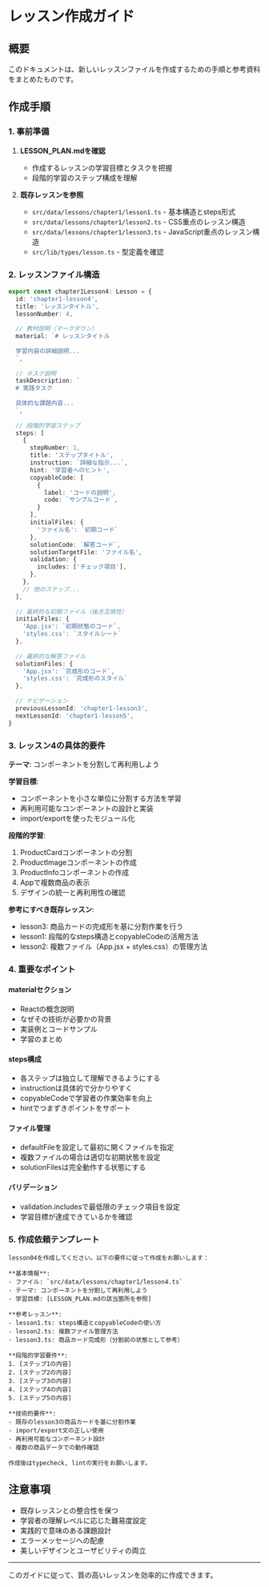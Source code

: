 # レッスン作成ガイド

## 概要

このドキュメントは、新しいレッスンファイルを作成するための手順と参考資料をまとめたものです。

## 作成手順

### 1. 事前準備

1. **LESSON_PLAN.mdを確認**
   - 作成するレッスンの学習目標とタスクを把握
   - 段階的学習のステップ構成を理解

2. **既存レッスンを参照**
   - `src/data/lessons/chapter1/lesson1.ts` - 基本構造とsteps形式
   - `src/data/lessons/chapter1/lesson2.ts` - CSS重点のレッスン構造  
   - `src/data/lessons/chapter1/lesson3.ts` - JavaScript重点のレッスン構造
   - `src/lib/types/lesson.ts` - 型定義を確認

### 2. レッスンファイル構造

```typescript
export const chapter1Lesson4: Lesson = {
  id: 'chapter1-lesson4',
  title: 'レッスンタイトル',
  lessonNumber: 4,
  
  // 教材説明（マークダウン）
  material: `# レッスンタイトル
  
  学習内容の詳細説明...
  `,
  
  // タスク説明
  taskDescription: `
  # 実践タスク
  
  具体的な課題内容...
  `,
  
  // 段階的学習ステップ
  steps: [
    {
      stepNumber: 1,
      title: 'ステップタイトル',
      instruction: `詳細な指示...`,
      hint: '学習者へのヒント',
      copyableCode: [
        {
          label: 'コードの説明',
          code: `サンプルコード`,
        }
      ],
      initialFiles: {
        'ファイル名': `初期コード`
      },
      solutionCode: `解答コード`,
      solutionTargetFile: 'ファイル名',
      validation: {
        includes: ['チェック項目'],
      },
    },
    // 他のステップ...
  ],
  
  // 最終的な初期ファイル（後方互換性）
  initialFiles: {
    'App.jsx': `初期状態のコード`,
    'styles.css': `スタイルシート`
  },
  
  // 最終的な解答ファイル
  solutionFiles: {
    'App.jsx': `完成形のコード`,
    'styles.css': `完成形のスタイル`
  },
  
  // ナビゲーション
  previousLessonId: 'chapter1-lesson3',
  nextLessonId: 'chapter1-lesson5',
}
```

### 3. レッスン4の具体的要件

**テーマ**: コンポーネントを分割して再利用しよう

**学習目標**:
- コンポーネントを小さな単位に分割する方法を学習
- 再利用可能なコンポーネントの設計と実装
- import/exportを使ったモジュール化

**段階的学習**:
1. ProductCardコンポーネントの分割
2. ProductImageコンポーネントの作成  
3. ProductInfoコンポーネントの作成
4. Appで複数商品の表示
5. デザインの統一と再利用性の確認

**参考にすべき既存レッスン**:
- lesson3: 商品カードの完成形を基に分割作業を行う
- lesson1: 段階的なsteps構造とcopyableCodeの活用方法
- lesson2: 複数ファイル（App.jsx + styles.css）の管理方法

### 4. 重要なポイント

#### materialセクション
- Reactの概念説明
- なぜその技術が必要かの背景
- 実装例とコードサンプル
- 学習のまとめ

#### steps構成
- 各ステップは独立して理解できるようにする
- instructionは具体的で分かりやすく
- copyableCodeで学習者の作業効率を向上
- hintでつまずきポイントをサポート

#### ファイル管理
- defaultFileを設定して最初に開くファイルを指定
- 複数ファイルの場合は適切な初期状態を設定
- solutionFilesは完全動作する状態にする

#### バリデーション
- validation.includesで最低限のチェック項目を設定
- 学習目標が達成できているかを確認

### 5. 作成依頼テンプレート

```
lesson04を作成してください。以下の要件に従って作成をお願いします：

**基本情報**:
- ファイル: `src/data/lessons/chapter1/lesson4.ts`
- テーマ: コンポーネントを分割して再利用しよう
- 学習目標: [LESSON_PLAN.mdの該当箇所を参照]

**参考レッスン**:
- lesson1.ts: steps構造とcopyableCodeの使い方
- lesson2.ts: 複数ファイル管理方法
- lesson3.ts: 商品カード完成形（分割前の状態として参考）

**段階的学習要件**:
1. [ステップ1の内容]
2. [ステップ2の内容]
3. [ステップ3の内容]
4. [ステップ4の内容]
5. [ステップ5の内容]

**技術的要件**:
- 既存のlesson3の商品カードを基に分割作業
- import/export文の正しい使用
- 再利用可能なコンポーネント設計
- 複数の商品データでの動作確認

作成後はtypecheck, lintの実行をお願いします。
```

## 注意事項

- 既存レッスンとの整合性を保つ
- 学習者の理解レベルに応じた難易度設定
- 実践的で意味のある課題設計
- エラーメッセージへの配慮
- 美しいデザインとユーザビリティの両立

---

このガイドに従って、質の高いレッスンを効率的に作成できます。
